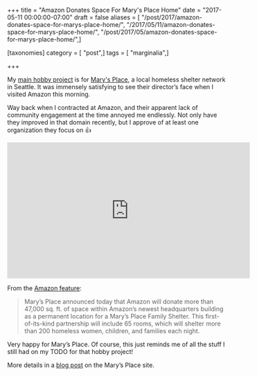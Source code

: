 +++
title = "Amazon Donates Space For Mary's Place Home"
date = "2017-05-11 00:00:00-07:00"
draft = false
aliases = [ "/post/2017/amazon-donates-space-for-marys-place-home/", "/2017/05/11/amazon-donates-space-for-marys-place-home/", "/post/2017/05/amazon-donates-space-for-marys-place-home/",]

[taxonomies]
category = [ "post",]
tags = [ "marginalia",]

+++

[main hobby project]: https://github.com/brianwisti/marysplace-rails
[Mary's Place]: http://www.marysplaceseattle.org

My [main hobby project][] is for [Mary's Place][], a local homeless shelter
network in Seattle. It was immensely satisfying to see their director’s face
when I visited Amazon this morning.

Way back when I contracted at Amazon, and their apparent lack of community
engagement at the time annoyed me endlessly. Not only have they improved in that
domain recently, but I approve of at least one organization they focus on
:thumbsup:

<iframe width="560" height="315" src="https://www.youtube.com/embed/5STSnKX2Tfg" title="YouTube video player" frameborder="0" allow="accelerometer; autoplay; clipboard-write; encrypted-media; gyroscope; picture-in-picture" allowfullscreen></iframe>

[Amazon feature]: https://www.amazon.com/p/feature/z4sbqvckkdgq4w9

From the [Amazon feature][]:

> Mary’s Place announced today that Amazon will donate more than 47,000 sq. ft.
> of space within Amazon’s newest headquarters building as a permanent location
> for a Mary’s Place Family Shelter. This first-of-its-kind partnership will
> include 65 rooms, which will shelter more than 200 homeless women, children,
> and families each night.

Very happy for Mary’s Place. Of course, this just reminds me of all the stuff I
still had on my TODO for that hobby project!

[blog post]: http://www.marysplaceseattle.org/blog/amazon-marys-place-announcement/

More details in a [blog post][] on the Mary’s Place site.